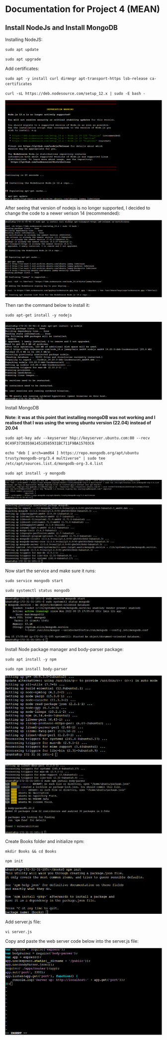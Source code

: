 # Documentation for Project 4 (MEAN)

## Install NodeJs and Install MongoDB

Installing NodeJS:

`sudo apt update`

`sudo apt upgrade`

Add certificates:

`sudo apt -y install curl dirmngr apt-transport-https lsb-release ca-certificates`

`curl -sL https://deb.nodesource.com/setup_12.x | sudo -E bash -`

![warning outdated](./images/01_warning.png)

After seeing that version of nodejs is no longer supported, I decided to change the code to a newer verison 14 (recommended):

![version 14](./images/02_nodejs14.png)

Then ran the command below to install it:

`sudo apt-get install -y nodejs`

![update nodejs](./images/03_nodejs_update.png)

Install MongoDB

**Note: it was at this point that installing mongoDB was not working and I realised that I was using the wrong ubuntu version (22.04) instead of 20.04**

`sudo apt-key adv --keyserver hkp://keyserver.ubuntu.com:80 --recv 0C49F3730359A14518585931BC711F9BA15703C6`

`echo "deb [ arch=amd64 ] https://repo.mongodb.org/apt/ubuntu trusty/mongodb-org/3.4 multiverse" | sudo tee /etc/apt/sources.list.d/mongodb-org-3.4.list`

`sudo apt install -y mongodb`

![get key](./images/04_getkey.png)

![install mongodb](./images/05_installing_mongodb.png)

Now start the service and make sure it runs:

`sudo service mongodb start`

`sudo systemctl status mongodb`

![start mongoDB](./images/06_starting_mongodb.png)

Install Node package manager and body-parser package:

`sudo apt install -y npm`

`sudo npm install body-parser`

![install npm](./images/07_installing_node_package_manager.png)

![install body-parser](./images/08_install_body_parser.png)

Create Books folder and initialize npm:

`mkdir Books && cd Books`

`npm init`

![npm init](./images/09_npm_intial.png)

Add server.js file:

`vi server.js`

Copy and paste the web server code below into the server.js file:

<!-- var express = require('express');
var bodyParser = require('body-parser');
var app = express();
app.use(express.static(__dirname + '/public'));
app.use(bodyParser.json());
require('./apps/routes')(app);
app.set('port', 3300);
app.listen(app.get('port'), function() {
    console.log('Server up: http://localhost:' + app.get('port'));
}); -->

![serverjs](./images/10_serverjs.png)

